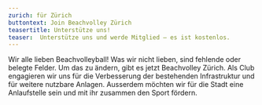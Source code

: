 ```yaml
---
zurich: für Zürich
buttontext: Join Beachvolley Zürich
teasertitle: Unterstütze uns! 
teaser:  Unterstütze uns und werde Mitglied – es ist kostenlos.
---
```



Wir alle lieben Beachvolleyball! Was wir nicht lieben, sind fehlende oder belegte Felder. Um das zu ändern, gibt es jetzt Beachvolley Zürich. Als Club engagieren wir uns für die Verbesserung der bestehenden Infrastruktur und für weitere nutzbare Anlagen. Ausserdem möchten wir für die Stadt eine Anlaufstelle sein und mit ihr zusammen den Sport fördern.